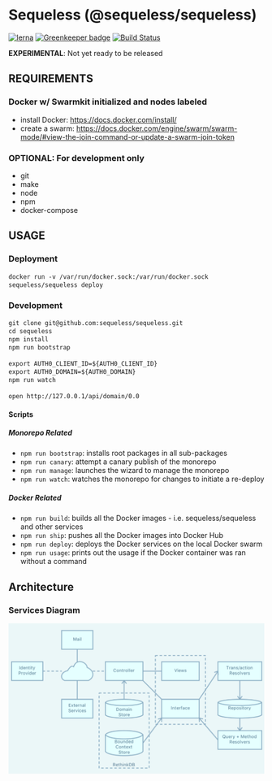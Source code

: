 # Sequeless (@sequeless/sequeless)

[![lerna](https://img.shields.io/badge/maintained%20with-lerna-cc00ff.svg)](https://lernajs.io/) [![Greenkeeper badge](https://badges.greenkeeper.io/sequeless/sequeless.svg)](https://greenkeeper.io/) [![Build Status](https://travis-ci.org/sequeless/sequeless.svg?branch=master)](https://travis-ci.org/sequeless/sequeless)

**EXPERIMENTAL**: Not yet ready to be released

## REQUIREMENTS

### Docker w/ Swarmkit initialized and nodes labeled

- install Docker: https://docs.docker.com/install/
- create a swarm: https://docs.docker.com/engine/swarm/swarm-mode/#view-the-join-command-or-update-a-swarm-join-token

### OPTIONAL: For development only

- git
- make
- node
- npm
- docker-compose

## USAGE


### Deployment

```
docker run -v /var/run/docker.sock:/var/run/docker.sock sequeless/sequeless deploy
```

### Development

```
git clone git@github.com:sequeless/sequeless.git
cd sequeless
npm install
npm run bootstrap

export AUTH0_CLIENT_ID=${AUTH0_CLIENT_ID}
export AUTH0_DOMAIN=${AUTH0_DOMAIN}
npm run watch

open http://127.0.0.1/api/domain/0.0
```

#### Scripts

##### Monorepo Related

- `npm run bootstrap`: installs root packages in all sub-packages
- `npm run canary`: attempt a canary publish of the monorepo
- `npm run manage`: launches the wizard to manage the monorepo
- `npm run watch`: watches the monorepo for changes to initiate a re-deploy

##### Docker Related

- `npm run build`: builds all the Docker images - i.e. sequeless/sequeless and other services
- `npm run ship`: pushes all the Docker images into Docker Hub
- `npm run deploy`: deploys the Docker services on the local Docker swarm
- `npm run usage`: prints out the usage if the Docker container was ran without a command

## Architecture

### Services Diagram

![Services Diagram](./docs/img/services-diagram.png)
